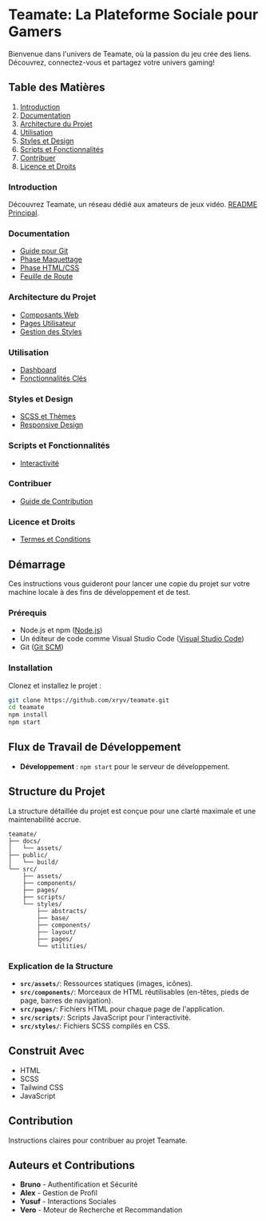 # Teamate: La Plateforme Sociale pour Gamers

Bienvenue dans l'univers de Teamate, où la passion du jeu crée des liens. Découvrez, connectez-vous et partagez votre univers gaming!

## Table des Matières
1. [Introduction](#introduction)
2. [Documentation](#documentation)
3. [Architecture du Projet](#architecture-du-projet)
4. [Utilisation](#utilisation)
5. [Styles et Design](#styles-et-design)
6. [Scripts et Fonctionnalités](#scripts-et-fonctionnalités)
7. [Contribuer](#contribuer)
8. [Licence et Droits](#licence-et-droits)

### Introduction
Découvrez Teamate, un réseau dédié aux amateurs de jeux vidéo. [README Principal](./README.md).

### Documentation
- [Guide pour Git](./docs/guide_git.md)
- [Phase Maquettage](./docs/maquettage.md)
- [Phase HTML/CSS](./docs/html_css.md)
- [Feuille de Route](./docs/ROADMAP.md)

### Architecture du Projet
- [Composants Web](./src/components/README.md)
- [Pages Utilisateur](./src/pages/README.md)
- [Gestion des Styles](./src/styles/README.MD)

### Utilisation
- [Dashboard](./src/pages/dashboard/README.md)
- [Fonctionnalités Clés](./src/pages/README.md)

### Styles et Design
- [SCSS et Thèmes](./src/styles/README.MD)
- [Responsive Design](./src/styles/README.MD)

### Scripts et Fonctionnalités
- [Interactivité](./src/scripts/README.md)

### Contribuer
- [Guide de Contribution](#)

### Licence et Droits
- [Termes et Conditions](#)

## Démarrage
Ces instructions vous guideront pour lancer une copie du projet sur votre machine locale à des fins de développement et de test.

### Prérequis
- Node.js et npm ([Node.js](https://nodejs.org/))
- Un éditeur de code comme Visual Studio Code ([Visual Studio Code](https://code.visualstudio.com/))
- Git ([Git SCM](https://git-scm.com/))

### Installation
Clonez et installez le projet :
```bash
git clone https://github.com/xryv/teamate.git
cd teamate
npm install
npm start
```

## Flux de Travail de Développement
- **Développement** : `npm start` pour le serveur de développement.

## Structure du Projet
La structure détaillée du projet est conçue pour une clarté maximale et une maintenabilité accrue.

```
teamate/
├── docs/
│   └── assets/
├── public/
│   └── build/
└── src/
    ├── assets/
    ├── components/
    ├── pages/
    ├── scripts/
    └── styles/
        ├── abstracts/
        ├── base/
        ├── components/
        ├── layout/
        ├── pages/
        └── utilities/
```

### Explication de la Structure
- **`src/assets/`**: Ressources statiques (images, icônes).
- **`src/components/`**: Morceaux de HTML réutilisables (en-têtes, pieds de page, barres de navigation).
- **`src/pages/`**: Fichiers HTML pour chaque page de l'application.
- **`src/scripts/`**: Scripts JavaScript pour l'interactivité.
- **`src/styles/`**: Fichiers SCSS compilés en CSS.

## Construit Avec
- HTML
- SCSS
- Tailwind CSS
- JavaScript

## Contribution
Instructions claires pour contribuer au projet Teamate.

## Auteurs et Contributions
- **Bruno** - Authentification et Sécurité
- **Alex** - Gestion de Profil
- **Yusuf** - Interactions Sociales
- **Vero** - Moteur de Recherche et Recommandation


